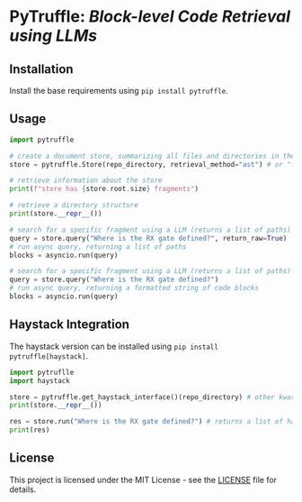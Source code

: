 # PyTruffle: _Block-level Code Retrieval using LLMs_

## Installation
Install the base requirements using `pip install pytruffle`.

## Usage
```python
import pytruffle

# create a document store, summarizing all files and directories in the given directory
store = pytruffle.Store(repo_directory, retrieval_method="ast") # or "full"

# retrieve information about the store
print(f"store has {store.root.size} fragments")

# retrieve a directory structure
print(store.__repr__())

# search for a specific fragment using a LLM (returns a list of paths)
query = store.query("Where is the RX gate defined?", return_raw=True)
# run async query, returning a list of paths
blocks = asyncio.run(query)

# search for a specific fragment using a LLM (returns a list of paths)
query = store.query("Where is the RX gate defined?")
# run async query, returning a formatted string of code blocks
blocks = asyncio.run(query)
```

## Haystack Integration
The haystack version can be installed using `pip install pytruffle[haystack]`.

```python
import pytruflle
import haystack

store = pytruffle.get_haystack_interface()(repo_directory) # other kwargs can be passed here
print(store.__repr__())

res = store.run("Where is the RX gate defined?") # returns a list of haystack.Document objects
print(res)
```

## License
This project is licensed under the MIT License - see the [LICENSE](LICENSE) file for details.
